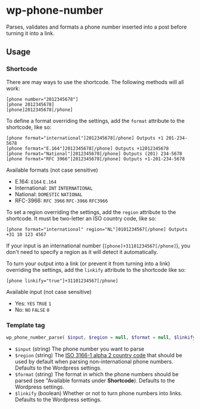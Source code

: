 wp-phone-number
===============

Parses, validates and formats a phone number inserted into a post before turning it into a link.

## Usage
### Shortcode
There are may ways to use the shortcode. The following methods will all work:
```
[phone number="2012345678"]
[phone 2012345678]
[phone]2012345678[/phone]
```

To define a format overriding the settings, add the `format` attribute to the shortcode, like so:
```
[phone format="international"]2012345678[/phone] Outputs +1 201-234-5678
[phone format="E.164"]2012345678[/phone] Outputs +12012345678
[phone format="National"]2012345678[/phone] Outputs (201) 234-5678
[phone format="RFC 3966"]2012345678[/phone] Outputs +1-201-234-5678
```
Available formats (not case sensitive)
* E.164: `E164` `E.164`
* International: `INT` `INTERNATIONAL`
* National: `DOMESTIC` `NATIONAL`
* RFC-3966: `RFC 3966` `RFC-3966` `RFC3966`

To set a region overriding the settings, add the `region` attribute to the shortcode. It must be two-letter an ISO country code, like so:
```
[phone format="international" region="NL"]0101234567[/phone] Outputs +31 10 123 4567
```
If your input is an international number (`[phone]+31101234567[/phone]`), you don't need to specify a region as it will detect it automatically.

To turn your output into a link (or prevent it from turning into a link) overriding the settings, add the `linkify` attribute to the shortcode like so:
```
[phone linkify="true"]+31101234567[/phone]
```
Available input  (not case sensitive)
* Yes: `YES` `TRUE` `1`
* No: `NO` `FALSE` `0`

### Template tag
```php
wp_phone_number_parse( $input, $region = null, $format = null, $linkify = null )
```
- `$input` (string) The phone number you want to parse
- `$region` (string) The [ISO 3166-1 alpha 2 country code](ftp://ftp.fu-berlin.de/doc/iso/iso3166-countrycodes.txt) that should be used by default when parsing non-international phone numbers. Defaults to the Wordpress settings.
- `$format` (string) The format in which the phone numbers should be parsed (see "Available formats under **Shortcode**). Defaults to the Wordpress settings.
- `$linkify` (boolean) Whether or not to turn phone numbers into links. Defaults to the Wordpress settings.